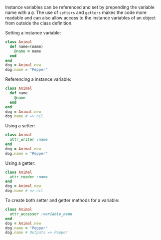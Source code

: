 Instance variables can be referenced and set by prepending the variable name with a `@`. The use of `setters` and `getters` makes the code more readable and can also allow access to the instance variables of an object from outside the class definition.

Setting a instance variable:
```ruby
class Animal
  def name=(name)
    @name = name
  end
end
dog = Animal.new
dog.name = "Pepper"
```

Referencing a instance variable:
```ruby
class Animal
  def name
    @name
  end
end
dog = Animal.new
dog.name # => nil
```

Using a setter:
```ruby
class Animal
  attr_writer :name
end
dog = Animal.new
dog.name = "Pepper"
```

Using a getter:
```ruby
class Animal
  attr_reader :name
end
dog = Animal.new
dog.name # => nil
```

To create both setter and getter methods for a variable:
```ruby
class Animal
  attr_accessor :variable_name
end
dog = Animal.new
dog.name = "Pepper"
dog.name # Outputs => Pepper
```